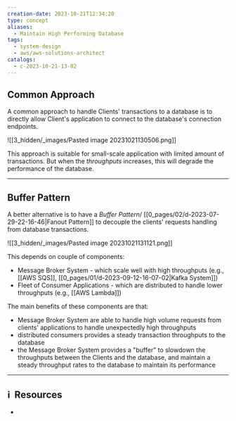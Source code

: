 ```yaml
---
creation-date: 2023-10-21T12:34:20
type: concept
aliases:
  - Maintain High Performing Database
tags:
  - system-design
  - aws/aws-solutions-architect
catalogs:
  - c-2023-10-21-13-02
---
```


## Common Approach

A common approach to handle Clients' transactions to a database is to directly allow Client's application to connect to the database's connection endpoints. 

![[3_hidden/_images/Pasted image 20231021130506.png]]

This approach is suitable for small-scale application with limited amount of transactions. But when the *throughputs* increases, this will degrade the performance of the database. 

---
## Buffer Pattern

A better alternative is to have a *Buffer Pattern*/ [[0_pages/02/d-2023-07-29-22-16-46|Fanout Pattern]] to decouple the clients' requests handling from database transactions.

![[3_hidden/_images/Pasted image 20231021131121.png]]

This depends on couple of components: 
- Message Broker System - which scale well with high throughputs (e.g., [[AWS SQS]], [[0_pages/01/d-2023-09-12-16-07-02|Kafka System]]) 
- Fleet of Consumer Applications - which are distributed to handle lower throughputs (e.g., [[AWS Lambda]])   

The main benefits of these components are that: 
- Message Broker System are able to handle high volume requests from clients' applications to handle unexpectedly high throughputs
- distributed consumers provides a steady transaction throughputs to the database
- the Message Broker System provides a "buffer" to slowdown the throughputs between the Clients and the database, and maintain a steady throughput rates to the database to maintain its performance


---
## ℹ️  Resources
- 